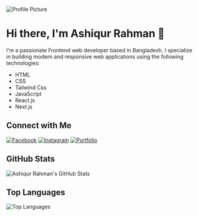 ![Profile Picture](https://www.facebook.com/photo/?fbid=348178654198602&set=a.102912225391914)


# Hi there, I'm Ashiqur Rahman 👋

I'm a passionate Frontend web developer based in Bangladesh. I specialize in building modern and responsive web applications using the following technologies:

- HTML
- CSS
- Tailwind Css
- JavaScript
- React.js
- Next.js



## Connect with Me

[![Facebook](https://img.shields.io/badge/LinkedIn-Connect-blue)]([https://www.linkedin.com/in/your-linkedin-profile/](https://www.facebook.com/nextdev2/))
[![Instagram](https://img.shields.io/badge/Twitter-Follow-blue)]([https://twitter.com/your-twitter-handle](https://www.instagram.com/code_unlocked/))
[![Portfolio](https://img.shields.io/badge/Portfolio-Visit-brightgreen)]([https://your-portfolio-website.com](https://code-unlocked.vercel.app/))

## GitHub Stats

![Ashiqur Rahman's GitHub Stats](https://github-readme-stats.vercel.app/api?username=codeunlocked2&show_icons=true&hide=contribs,prs&count_private=true&theme=radical)

## Top Languages

![Top Languages](https://github-readme-stats.vercel.app/api/top-langs/?username=codeunlocked2&layout=compact&theme=radical)
